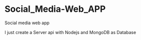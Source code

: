 # Social_Media-Web_APP
Social media web app

 I just create a Server api with Nodejs and MongoDB as Database
